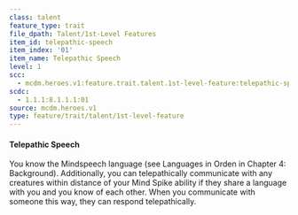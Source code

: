 ```yaml
---
class: talent
feature_type: trait
file_dpath: Talent/1st-Level Features
item_id: telepathic-speech
item_index: '01'
item_name: Telepathic Speech
level: 1
scc:
  - mcdm.heroes.v1:feature.trait.talent.1st-level-feature:telepathic-speech
scdc:
  - 1.1.1:8.1.1.1:01
source: mcdm.heroes.v1
type: feature/trait/talent/1st-level-feature
---
```


#### Telepathic Speech

You know the Mindspeech language (see Languages in Orden in Chapter 4: Background). Additionally, you can telepathically communicate with any creatures within distance of your Mind Spike ability if they share a language with you and you know of each other. When you communicate with someone this way, they can respond telepathically.
